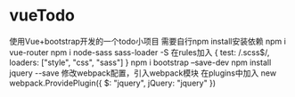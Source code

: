 # vueTodo
使用Vue+bootstrap开发的一个todo小项目
需要自行npm install安装依赖
npm i vue-router
npm i node-sass sass-loader -S
在rules加入
{
  test: /\.scss$/,
  loaders: ["style", "css", "sass"]
}
npm i bootstrap –save-dev
npm install jquery --save
修改webpack配置，引入webpack模块
在plugins中加入
new webpack.ProvidePlugin({
  $: "jquery",
  jQuery: "jquery"
})
